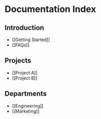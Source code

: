 # Documentation Index

## Introduction

- [[Getting Started]]
- [[FAQs]]

## Projects

- [[Project A]]
- [[Project B]]

## Departments

- [[Engineering]]
- [[Marketing]]
